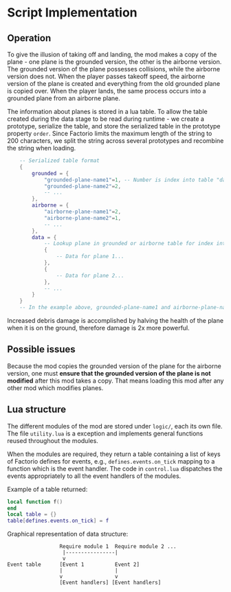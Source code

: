 # Script Implementation

## Operation

To give the illusion of taking off and landing, the mod makes a copy of the plane - one plane is the grounded version, the other is the airborne version. The grounded version of the plane possesses collisions, while the airborne version does not. When the player passes takeoff speed, the airborne version of the plane is created and everything from the old grounded plane is copied over. When the player lands, the same process occurs into a grounded plane from an airborne plane.

The information about planes is stored in a lua table. To allow the table created during the data stage to be read during runtime - we create a prototype, serialize the table, and store the serialized table in the prototype property `order`. Since Factorio limits the maximum length of the string to 200 characters, we split the string across several prototypes and recombine the string when loading.

```lua
    -- Serialized table format
    {
        grounded = {
            "grounded-plane-name1"=1, -- Number is index into table "data"
            "grounded-plane-name2"=2,
            -- ...
        },
        airborne = {
            "airborne-plane-name1"=2,
            "airborne-plane-name2"=1,
            -- ...
        },
        data = {
            -- Lookup plane in grounded or airborne table for index into data table
            {
                -- Data for plane 1...
            },
            {
                -- Data for plane 2...
            },
            -- ...
        }
    }
    -- In the example above, grounded-plane-name1 and airborne-plane-name2 are linked together, with their data stored at index 1
```

Increased debris damage is accomplished by halving the health of the plane when it is on the ground, therefore damage is 2x more powerful.

## Possible issues

Because the mod copies the grounded version of the plane for the airborne version, one must **ensure that the grounded version of the plane is not modified** after this mod takes a copy. That means loading this mod after any other mod which modifies planes.

## Lua structure

The different modules of the mod are stored under `logic/`, each its own file. The file `utility.lua` is a exception and implements general functions reused throughout the modules. 

When the modules are required, they return a table containing a list of keys of Factorio defines for events, e.g., `defines.events.on_tick` mapping to a function which is the event handler. The code in `control.lua` dispatches the events appropriately to all the event handlers of the modules.

Example of a table returned:
```lua
local function f()
end
local table = {}
table[defines.events.on_tick] = f
```

Graphical representation of data structure:
```
                 Require module 1  Require module 2 ...
                  |----------------|
                  v
Event table      [Event 1          Event 2]
                 |                 |
                 v                 v
                 [Event handlers] [Event handlers]
```
